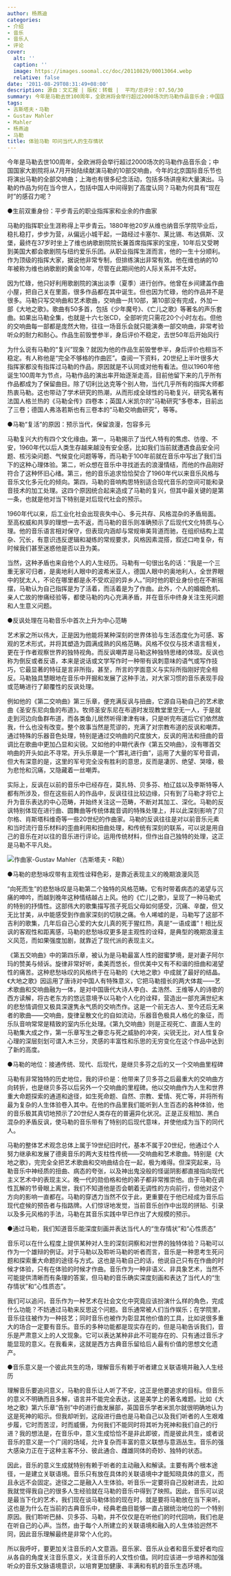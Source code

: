 ```yaml
---
author: 杨燕迪
categories:
- 介绍
- 音乐
- 音乐人
- 评论
cover:
  alt: ''
  caption: ''
  image: https://images.soomal.cc/doc/20110829/00013064.webp
  relative: false
date: '2011-08-29T08:31:49+08:00'
description: 源自：文汇报 | 版权：转载 |  平均/总评分：07.50/30
summary: 今年是马勒去世100周年，全欧洲将会举行超过2000场次的马勒作品音乐会；中国国家大剧院将从7月开始陆续献演马勒的10部交响曲，今年的北京国际音乐节也将演出马勒的全部交响曲；上海也有很多纪念活动，包括多场讲座和大量演出。马勒的作品为何在当今世人，包括中国人中间得到了高度认同？马勒为何具有“现在时”的感召力呢？
tags:
- 古斯塔夫・马勒
- Gustav Mahler
- Mahler
- 杨燕迪
- 马勒
title: 体验马勒 叩问当代人的生存情状
---
```


今年是马勒去世100周年，全欧洲将会举行超过2000场次的马勒作品音乐会；中国国家大剧院将从7月开始陆续献演马勒的10部交响曲，今年的北京国际音乐节也将演出马勒的全部交响曲；上海也有很多纪念活动，包括多场讲座和大量演出。马勒的作品为何在当今世人，包括中国人中间得到了高度认同？马勒为何具有“现在时”的感召力呢？

●生前双重身份：平步青云的职业指挥家和业余的作曲家

马勒的指挥职业生涯称得上平步青云。1880年他20岁从维也纳音乐学院毕业后，稳扎稳打，步步为营，从偏远小城干起，一路经过卡塞尔、莱比锡、布达佩斯、汉堡，最终在37岁时坐上了维也纳歌剧院院长兼首席指挥家的宝座，10年后又受聘到美国大都会歌剧院与纽约爱乐乐团。从职业指挥生涯而言，他的一生十分顺利。作为顶级的指挥大家，据说他非常专制，但排练演出非常有效。他在维也纳的10年被称为维也纳歌剧的黄金10年，尽管在此期间他的人际关系并不太好。 

因为忙碌，他只好利用歌剧院的演出淡季（夏季）进行创作。他曾在乡间建盖作曲小屋，把自己关在里面，很多作品都在其中诞生。但也因为忙碌，他的作品并不是很多。马勒只写交响曲和艺术歌曲，交响曲一共10部，第10部没有完成，外加一部《大地之歌》。歌曲有50多首，包括《少年魔号》、《亡儿之歌》等著名的声乐套曲。如果出马勒全集，也就是十六七张CD，全部听完只需花20个小时左右。但他的交响曲每一部都是庞然大物，往往一场音乐会就只能演奏一部交响曲，非常考验听众的耐力和耐心。作品生前毁誉参半，身后评价不稳定，去世50年后开始风行 

为什么说有马勒的“复兴”现象？就因为他的作品生前毁誉参半，身后评价也相当不稳定。有人称他是“完全不够格的作曲匠”。查阅一下资料，20世纪上半叶很多大指挥家都没有指挥过马勒的作品，原因就是不认同或对他有看法。但以1960年他诞生100周年为节点，马勒作品的演出率开始逐渐走高，目前他留下来的几乎所有作品都成为了保留曲目。除了切利比达克等个别人物，当代几乎所有的指挥大师都热衷马勒。这也带动了学术研究的热潮，从而形成全球性的马勒复兴，研究名著有法国人格兰热的《马勒全传》四卷本；英国人米凯尔的“马勒研究”多卷本，目前出了三卷；德国人弗洛若斯也有三卷本的“马勒交响曲研究”，等等。 

●马勒“复活”的原因：预示当代，保留浪漫，包容多元

马勒复兴大约有四个文化缘由。第一，马勒揭示了当代人特有的焦虑、彷徨、不安，1960年代以后人类生存越来越没有安全感，比如我们当前就遭遇食品安全问题、核污染问题、气候变化问题等等，而马勒于100年前就在音乐中写出了我们当下的这种心理体验。第二，听众想在音乐中寻找逝去的浪漫情结，而他的作品刚好符合了这种怀旧心绪。第三，他的音乐追求恰恰契合了1960年代以来音乐风格与音乐文化多元化的倾向。第四，马勒的音响构思特别适合现代音乐的空间可能和录音技术的加工处理。这四个原因统合起来造成了马勒的复兴，但其中最关键的是第一条，也就是他对当下特别是对后现代社会的预示。 

1960年代以来，后工业化社会出现丧失中心、多元共存、风格混杂的矛盾局面。至高权威和共享的理想一去不返，而马勒的音乐则准确预示了后现代文化特质与心理。他的音乐语言相对保守，但表现内涵却与常规审美背道而驰，在组织结构上混杂、冗长，有意识违反逻辑和凝练的常规要求，风格因素混搭，叙述口吻复杂，有时候我们甚至迷惑他是否以丑为美。 

当然，这种矛盾也来自他个人的人生经历。马勒有一句很出名的话：“我是一个三重无家可归者，是奥地利人眼中的波希米亚人，德国人眼中的奥地利人，全世界眼中的犹太人，不论在哪里都是永不受欢迎的异乡人。”同时他的职业身份也在不断摇摆，马勒认为自己指挥是为了活着，而活着是为了作曲。此外，个人的婚姻危机、亲人亡故的惨痛经验等，都使马勒的内心充满矛盾，并在音乐中终身关注生死问题和人生意义问题。 

●反讽处理在马勒音乐中首次上升为中心范畴

艺术家之所以伟大，正是因为他能将某种深刻的世界体验与生活态度化为可感、客观的艺术形式，并将其塑造为圆满成熟的风格范畴。风格不仅仅与技术语言相关，更在于作者观察世界的独特视角。而反讽嘲弄是马勒这种独特思绪的体现。反讽也称为倒反或者反语，本来是说话或文学写作时一种带有讽刺意味的语气或写作技巧，它最显著的特征是言非所指，甚至，所言的字面意义与实际所指刚好完全相反。马勒独具慧眼地在音乐中开掘和发展了这种手法，对大家习惯的音乐表现手段或范畴进行了颠覆性的反讽处理。 

例如他的《第二交响曲》第三乐章，便充满反讽与扭曲，它源自马勒自己的艺术歌曲《圣安东尼向鱼的布道》。牧师圣安东尼在布道时发现教堂里空无一人，于是就走到河边向鱼群布道，而各类鱼儿居然听得津津有味，只是听完布道后它们依然故我，什么也没有改变。整个故事当然是荒谬的，充满了对宗教布道的反讽和嘲弄。通过特殊的乐器音色处理，特别是通过交响曲的尺度放大，反讽的用法和扭曲的音调比在歌曲中更加凸显和尖锐。又如他的中期代表作《第五交响曲》，没有哪首交响曲的开头如此不寻常。开头乐章是一个“葬礼进行曲”，运用了大量的军号音调，但大有深意的是，这里的军号完全没有胜利的意思，反而是凄厉、绝望、哭嚎，极为悲怆和沉痛，又隐藏着一丝嘲弄。 

实际上，反讽在以前的音乐中已经存在，莫扎特、贝多芬、柏辽兹以及李斯特等人都有所涉及，但在这些前人的作品中，反讽往往比较边缘，只有到了马勒才将它上升为音乐表达的中心范畴，并始终关注这一范畴，不断对其加工、深化。马勒的反讽特别体现在进行曲、圆舞曲等传统体裁音调的特殊处理上，并以此深刻影响了贝尔格、肖斯塔科维奇等一些20世纪的作曲家。马勒的反讽往往是对以前音乐元素和当时流行音乐材料的歪曲利用和扭曲处理，和传统有深刻的联系，可以说是用自己的音乐在对以往的音乐进行评论。运用传统材料，但作出自己独特的处理，这正是马勒不平凡处。 

![作曲家-Gustav Mahler（古斯塔夫・R勒）](https://images.soomal.cc/doc/20110829/00013064.webp)





●马勒的悲愁咏叹带有主观性诠释色彩，是靠近表现主义的晚期浪漫风范

“向死而生”的悲愁咏叹是马勒第二个独特的风格范畴。它有时带着病态的渴望与沉痛的呻吟，而越到晚年这种情结越占上风。他的《亡儿之歌》，呈现了一种马勒式的特别的抒情性。这部伟大的歌集描写孩子死后父母如何感受，沉痛、辛酸，但又无比甘美，从中能感受到作曲家深刻的切肤之痛。令人唏嘘的是，马勒写了这部不吉利的歌集，几年后自己心爱的大女儿真的死于猩红热，真是“一语成谶”！相比反讽的客观性和距离感，马勒的悲愁咏叹更多是主观性的诠释，是典型的晚期浪漫主义风范，而如果强度加剧，就靠近了现代派的表现主义。 

《第五交响曲》中的第四乐章，被认为是马勒最富人性的甜蜜梦境，是对妻子阿尔玛的赞美与倾诉。旋律非常好听，柔美而悠长，但优美中又有不和谐的扭曲和渴望性的痛苦。这种悲愁咏叹的风格终于在马勒的《大地之歌》中成就了最好的结晶。《大地之歌》因运用了唐诗对中国人有特殊意义，它把马勒擅长的两大体裁――艺术歌曲和交响曲融为一体，是对中国唐代大诗人李白、孟浩然、王维等人的诗歌的西方读解，将古老东方的悠远意境予以马勒个人化的诠释，营造出一部充满世纪末的悲愁情调但又极具深邃隽永气质的交响杰作。这是一个前无古人、至今还后无来者的歌曲――交响曲，旋律呈散文化的自如流动，乐器音色极具人格化的象征，而乐队音响常常是精致的室内乐化处理。《第九交响曲》则是正视死亡、直面人生的马勒集大成之作，第一乐章写生之眷恋与死之威胁的冲突，尖锐无比，对人性复杂心理的深层刻划可谓入木三分，灵感的丰富性和乐思的无穷变化在这个作品中达到了新的高度。 

●马勒的地位：接通传统、现代、后现代，是继贝多芬之后的又一个交响曲里程碑

马勒有非常独特的历史地位，我的评价是：他带来了贝多芬之后最重大的交响曲方向转折，也是继贝多芬以后另外一个交响曲的里程碑。他以交响曲作为人生和世界重大命题探索的通道和途径，如生死命题、自然、宗教、爱情、死亡等，并将所有最为复杂的人生体验卷入其中。在他的作品里我们能听到人生百态的各种体验，他的音乐极其真切地预示了20世纪人类存在的普遍异化状况。正是正反相加、黑白混杂的矛盾反讽，使马勒的音乐带有了特别的后现代意味，并使他成为当下的同代人。 

马勒的整体艺术观念总体上属于19世纪旧时代，基本不属于20世纪，他通过个人努力继承和发展了德奥音乐的两大支柱性传统――交响曲和艺术歌曲。特别是《大地之歌》，完完全全把艺术歌曲和交响曲结合在一起，极为难得。但深究起来，马勒音乐中神经质的扭曲、病态的夸张，以及神出鬼没般的怪诞阴影都直接指向现代主义艺术中的表现主义。晚一代的勋伯格和他的弟子都非常推崇他。由于马勒在调性瓦解的节骨眼上离世，我们不知道他是否会朝着无调性的方向前行，但他对这个方向的影响一直都在。马勒的穿透力当然不仅于此，更重要在于他已经成为音乐后现代症候的预告者与指路牌。人们惊讶地发觉，当前音乐创作中出现的拼贴、引录以及多元风格的手法，马勒在其音乐实践中早已作出了大规模的预示。 

●通过马勒，我们知道音乐能深度刻画并表达当代人的“生存情状”和“心性质态” 

音乐可以在什么程度上提供某种对人生的深刻洞察和对世界的独特体验？马勒可以作为一个雄辩的例证。对于马勒以及聆听马勒的听者而言，音乐是一种思考生死问题和探索重大命题的途径与方式。这也是马勒自己的话，他说自己只有在作曲的时候才体验，只有在体验的时候才作曲。音乐作为一种非语义、非具象艺术，当然不可能提供清晰而有条理的答案，但马勒的音乐确实深度刻画和表达了当代人的“生存情状”和“心性质态”。 

我们可以追问，音乐作为一种艺术在社会文化中究竟应该扮演什么样的角色，完成什么功能？不妨通过马勒来反思这个问题。音乐通常被人们当作娱乐；在学院里，音乐往往被作为一种技艺；同时音乐也被作为彰显其他价值的工具，比如说很多重大的场合一定要有音乐。音乐的多种功能都是现实存在的，但是马勒告诉我们，音乐是严肃意义上的人文现象。它可以表达某种非此不可能存在的、只有通过音乐才能显现的意义。在我看来，这就是西方古典音乐留给后人最有价值的思想文化遗产。 

●音乐意义是一个彼此共生的场，理解音乐有赖于听者建立关联语境并融入人生经历

理解音乐要追问意义，马勒的音乐让人听了不安，这正是他要追求的目标。但音乐的意义不明确而且多解，语言并不能完全表达，这是美学上的著名难题。比如《大地之歌》第六乐章“告别”中的进行曲发展部，英国音乐学者米凯尔就很明确地认为这是死神的昭示。但我却听到，这段进行曲也是马勒自己以及我们听者的人生艰难步履，它时而苦涩，时而威慑，为何我们不能同时将其听为死神和我们自己的行进？我的想法是，在音乐中，意义生成恰恰不是非此即彼，而是彼此共生，或者说音乐的意义是一个广阔的场域，允许复杂而丰富的意义联想与意涵丛生。音乐的强大感染力正在于这种主客不分、彼此通合、雌雄同体的奇妙、独特的状态。 

因此，音乐的意义生成就特别有赖于听者的主动融入和解读。主要有两个根本途径，一是建立关联语境。音乐只有放在具体的关联语境中才能知晓具体的意义，而且永远不会固定。途径之二是融入人生体验。听音乐一定要将自己投射进去，比如我就觉得我自己的很多人生经验就在马勒的音乐中得到了映照。因此，音乐可以说是最当下化的艺术，我们现在谈马勒体验的现在时，就是要将马勒放在当下来听。这也是为什么在当前的古典音乐中，经典老曲目能够一直占据统治地位的一个特别原因。我们聆听巴赫、贝多芬、马勒，并不仅仅是在听他们的时代回响，我们也是在听自己的心声。当然，由于每个人所建立的关联语境和融入的人生体验迥然不同，因此音乐理解最终是非常个人化的。 

所以我呼吁，要更加关注音乐的人文意涵。音乐家、音乐从业者和音乐爱好者均应从各自的角度关注音乐意义，关注音乐的人文性价值。同时应该进一步培养和加强听众的音乐文脉语境意识，以培育更加健康、丰满和有机的音乐生态环境。